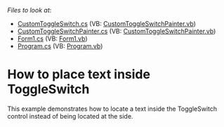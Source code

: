 <!-- default file list -->
*Files to look at*:

* [CustomToggleSwitch.cs](./CS/WindowsFormsApplication1/CustomToggleSwitch.cs) (VB: [CustomToggleSwitchPainter.vb](./VB/WindowsFormsApplication1/CustomToggleSwitchPainter.vb))
* [CustomToggleSwitchPainter.cs](./CS/WindowsFormsApplication1/CustomToggleSwitchPainter.cs) (VB: [CustomToggleSwitchPainter.vb](./VB/WindowsFormsApplication1/CustomToggleSwitchPainter.vb))
* [Form1.cs](./CS/WindowsFormsApplication1/Form1.cs) (VB: [Form1.vb](./VB/WindowsFormsApplication1/Form1.vb))
* [Program.cs](./CS/WindowsFormsApplication1/Program.cs) (VB: [Program.vb](./VB/WindowsFormsApplication1/Program.vb))
<!-- default file list end -->
# How to place text inside ToggleSwitch


<p>This example demonstrates how to locate a text inside the ToggleSwitch control instead of being located at the side.</p>

<br/>


